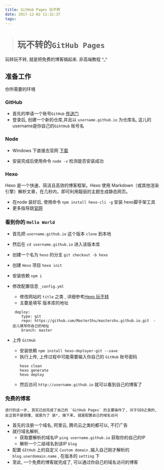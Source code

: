 ```yaml
---
title: GitHub Pages 玩不转
date: 2017-12-02 11:32:37
tags:
---
```


> # 玩不转的`GitHub Pages`

 玩转玩不转, 就是把免费的博客搞起来. 非高端教程 ^_^

## 准备工作
 你所需要的环境

### GitHub

* 首先的申请一个账号`GitHub` [传送门](https://github.com/)
* 登录后, 创建一个新的仓库,并且以 `username.github.io` 为仓库名, 这儿的username是你自己的`GihtHub` 账号名 

### Node

* Windows 下直接去官网 [下载](https://nodejs.org/en/)

* 安装完成后使用命令 `node -v` 检测是否安装成功

### Hexo

 Hexo 是一个快速、简洁且高效的博客框架。Hexo 使用 Markdown（或其他渲染引擎）解析文章，在几秒内，即可利用靓丽的主题生成静态网页。
* 在node 装好后, 使用命令 `npm install hexo-cli -g` 安装 hexo脚手架工具
* 更多指导跳[官网](https://hexo.io/)

### 看到你的 `Hello World`

* 首先把 `username.github.io` 这个版本 `clone` 到本地
* 然后在 `cd username.github.io` 进入该版本库
* 创建一个名为 `hexo` 的分支 `git checkout -b hexo`
* 创建 `Hexo` 项目  `hexo init`
* 安装依赖 `npm i`
* 修改配置信息 `_config.yml`
    * 修改网站的 `title` 之类 , 详细参考[Hexo 玩不转](/blog/4fce4897)
    * 主要是填写 版本库的地址

    ```
     deploy:
        type: git
        repo: https://github.com/MasterShu/mastershu.github.io.git  - 这儿填写你自己的地址
        branch: master
    ```

* 上传 `GitHub`
    * 安装依赖 `npm install hexo-deployer-git --save`
    * 执行上传, 上传过程中可能需要输入你自己的 `GitHub` 账号密码
        ```
        hexo clean
        hexo generate
        hexo deploy
        ```
    * 然后访问 `http://username.github.io` 就可以看到自己的博客了

### 免费的博客

    进行的这一步, 其实已经完成了自己的 `GitHub Pages` 的主要操作了, 对于SEO之类的, 反正我不是很懂, 就是为了 装*, 接下来, 就是配置自己的域名访问
* 首先的注册一个域名, 阿里云, 腾讯云之类的都可以, 不打广告
* 就行域名解析, 
    * 获取要解析的域名IP `ping username.github.io` 获取你的自己的IP 
    * 解析一个二级域名到该IP `blog`
* 配置 `GItHub` 上的自定义 `Custom domain` ,输入自己刚才解析的 `blog.userdomain.name` , 在版本的 `setting` 下
* 至此, 一个免费的博客就完成了, 可以通过你自己的域名访问的博客